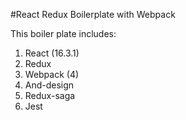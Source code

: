#React Redux Boilerplate with Webpack

This boiler plate includes: 
1. React (16.3.1) 
2. Redux
3. Webpack (4)
4. And-design
5. Redux-saga
6. Jest 

